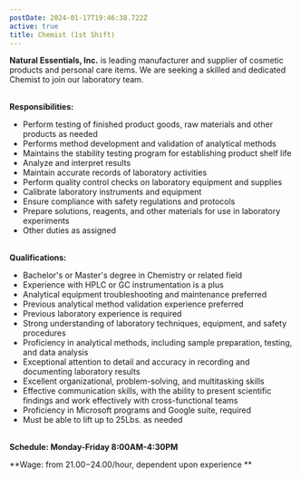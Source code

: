 ```yaml
---
postDate: 2024-01-17T19:46:38.722Z
active: true
title: Chemist (1st Shift)
---
```

<!--StartFragment-->

**Natural Essentials, Inc.** is leading manufacturer and supplier of cosmetic products and personal care items. We are seeking a skilled and dedicated Chemist to join our laboratory team. 

**\
Responsibilities:**

* Perform testing of finished product goods, raw materials and other products as needed
* Performs method development and validation of analytical methods
* Maintains the stability testing program for establishing product shelf life
* Analyze and interpret results
* Maintain accurate records of laboratory activities
* Perform quality control checks on laboratory equipment and supplies
* Calibrate laboratory instruments and equipment
* Ensure compliance with safety regulations and protocols
* Prepare solutions, reagents, and other materials for use in laboratory experiments
* Other duties as assigned

**\
Qualifications:**

* Bachelor's or Master's degree in Chemistry or related field
* Experience with HPLC or GC instrumentation is a plus
* Analytical equipment troubleshooting and maintenance preferred
* Previous analytical method validation experience preferred
* Previous laboratory experience is required
* Strong understanding of laboratory techniques, equipment, and safety procedures
* Proficiency in analytical methods, including sample preparation, testing, and data analysis
* Exceptional attention to detail and accuracy in recording and documenting laboratory results
* Excellent organizational, problem-solving, and multitasking skills
* Effective communication skills, with the ability to present scientific findings and work effectively with cross-functional teams
* Proficiency in Microsoft programs and Google suite, required
* Must be able to lift up to 25Lbs. as needed

\
**Schedule: Monday-Friday 8:00AM-4:30PM**

**Wage: from $21.00-$24.00/hour, dependent upon experience **

<!--EndFragment-->